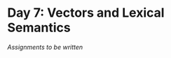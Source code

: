 Day 7: Vectors and Lexical Semantics
====================================

*Assignments to be written*
